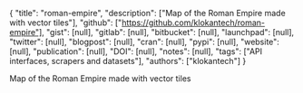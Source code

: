 {
  "title": "roman-empire",
  "description": ["Map of the Roman Empire made with vector tiles"],
  "github": ["https://github.com/klokantech/roman-empire"],
  "gist": [null],
  "gitlab": [null],
  "bitbucket": [null],
  "launchpad": [null],
  "twitter": [null],
  "blogpost": [null],
  "cran": [null],
  "pypi": [null],
  "website": [null],
  "publication": [null],
  "DOI": [null],
  "notes": [null],
  "tags": ["API interfaces, scrapers and datasets"],
  "authors": ["klokantech"]
}

<!-- Generated by csv2md.R – do not edit by hand -->

Map of the Roman Empire made with vector tiles